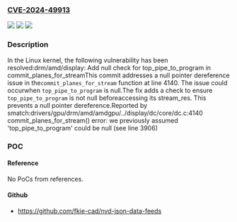 ### [CVE-2024-49913](https://cve.mitre.org/cgi-bin/cvename.cgi?name=CVE-2024-49913)
![](https://img.shields.io/static/v1?label=Product&message=Linux&color=blue)
![](https://img.shields.io/static/v1?label=Version&message=1da177e4c3f4%3C%201ebfa6663807%20&color=brighgreen)
![](https://img.shields.io/static/v1?label=Vulnerability&message=n%2Fa&color=brighgreen)

### Description

In the Linux kernel, the following vulnerability has been resolved:drm/amd/display: Add null check for top_pipe_to_program in commit_planes_for_streamThis commit addresses a null pointer dereference issue in the`commit_planes_for_stream` function at line 4140. The issue could occurwhen `top_pipe_to_program` is null.The fix adds a check to ensure `top_pipe_to_program` is not null beforeaccessing its stream_res. This prevents a null pointer dereference.Reported by smatch:drivers/gpu/drm/amd/amdgpu/../display/dc/core/dc.c:4140 commit_planes_for_stream() error: we previously assumed 'top_pipe_to_program' could be null (see line 3906)

### POC

#### Reference
No PoCs from references.

#### Github
- https://github.com/fkie-cad/nvd-json-data-feeds

